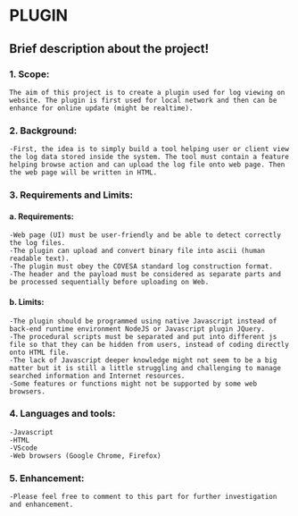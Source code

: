 # PLUGIN
## Brief description about the project!

### 1.  Scope:

    The aim of this project is to create a plugin used for log viewing on website. The plugin is first used for local network and then can be enhance for online update (might be realtime).
### 2.  Background:

    -First, the idea is to simply build a tool helping user or client view the log data stored inside the system. The tool must contain a feature helping browse action and can upload the log file onto web page. Then the web page will be written in HTML.

### 3.  Requirements and Limits:
    
#### a.     Requirements:

    -Web page (UI) must be user-friendly and be able to detect correctly the log files.
    -The plugin can upload and convert binary file into ascii (human readable text).
    -The plugin must obey the COVESA standard log construction format.
    -The header and the payload must be considered as separate parts and be processed sequentially before uploading on Web.

#### b.     Limits: 

    -The plugin should be programmed using native Javascript instead of back-end runtime environment NodeJS or Javascript plugin JQuery.
    -The procedural scripts must be separated and put into different js file so that they can be hidden from users, instead of coding directly onto HTML file.
    -The lack of Javascript deeper knowledge might not seem to be a big matter but it is still a little struggling and challenging to manage searched information and Internet resources.
    -Some features or functions might not be supported by some web browsers.

### 4.  Languages and tools:
    -Javascript
    -HTML
    -VScode
    -Web browsers (Google Chrome, Firefox)

### 5.  Enhancement: 
    -Please feel free to comment to this part for further investigation and enhancement.

